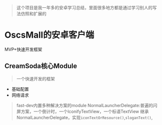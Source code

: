 > 这个项目是我一年多的安卓学习总结，里面很多地方都是通过学习别人的写法仿照和扩展的

# OscsMall的安卓客户端
MVP+快速开发框架

## CreamSoda核心Module
> 一个快速开发的框架

* 基础配置
* 网络请求


> fast-dev内置多种解决方案的module
NormalLauncherDelegate:普遍的闪屏方案，一个倒计时，一个IconifyTextView，一个标语TextView
继承NormalLauncherDelegate，实现`iconTextOrResource()`,`sloganText()`,